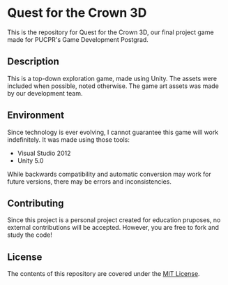 # Quest for the Crown 3D

This is the repository for Quest for the Crown 3D, our final project game made for PUCPR's Game Development Postgrad.

## Description
This is a top-down exploration game, made using Unity. The assets were included when possible, noted otherwise. The game art assets was made by our development team.

## Environment
Since technology is ever evolving, I cannot guarantee this game will work indefinitely. It was made using those tools:

* Visual Studio 2012
* Unity 5.0

While backwards compatibility and automatic conversion may work for future versions, there may be errors and inconsistencies.

## Contributing
Since this project is a personal project created for education pruposes, no external contributions will be accepted. However, you are free to fork and study the code!

## License
The contents of this repository are covered under the [MIT License](LICENSE).
